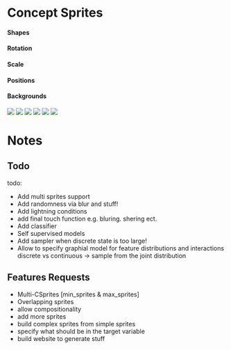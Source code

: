 # Concept Sprites

#### Shapes
#### Rotation
#### Scale
#### Positions
#### Backgrounds
![](imgs/circle.gif)
![](imgs/gelato.gif)
![](imgs/square.gif)
![](imgs/moon.gif)
![](imgs/pyramid.gif)
![](imgs/rectangle.gif)


# Notes
## Todo
todo:
- Add multi sprites support
- Add randomness via blur and stuff!
- Add lightning conditions
- add final touch function e.g. bluring. shering ect.
- Add classifier
- Self supervised models
- Add sampler when discrete state is too large!
- Allow to specify graphial model for feature distributions and interactions
	discrete vs continuous
	-> sample from the joint distribution

## Features Requests
- Multi-CSprites [min_sprites & max_sprites]
- Overlapping sprites
- allow compositionality
- add more sprites
- build complex sprites from simple sprites
- specify what should be in the target variable
- build website to generate stuff
